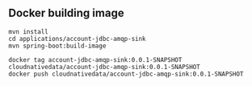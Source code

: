 ## Docker building image

```shell
mvn install
cd applications/account-jdbc-amqp-sink
mvn spring-boot:build-image
```

```shell
docker tag account-jdbc-amqp-sink:0.0.1-SNAPSHOT cloudnativedata/account-jdbc-amqp-sink:0.0.1-SNAPSHOT
docker push cloudnativedata/account-jdbc-amqp-sink:0.0.1-SNAPSHOT
```

